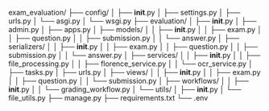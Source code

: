 exam_evaluation/
├── config/
│   ├── __init__.py
│   ├── settings.py
│   ├── urls.py
│   └── asgi.py
│   └── wsgi.py
├── evaluation/
│   ├── __init__.py
│   ├── admin.py
│   ├── apps.py
│   ├── models/
│   │   ├── __init__.py
│   │   ├── exam.py
│   │   ├── question.py
│   │   ├── submission.py
│   │   └── answer.py
│   ├── serializers/
│   │   ├── __init__.py
│   │   ├── exam.py
│   │   ├── question.py
│   │   ├── submission.py
│   │   └── answer.py
│   ├── services/
│   │   ├── __init__.py
│   │   ├── file_processing.py
│   │   ├── florence_service.py
│   │   └── ocr_service.py
│   ├── tasks.py
│   ├── urls.py
│   ├── views/
│   │   ├── __init__.py
│   │   ├── exam.py
│   │   ├── question.py
│   │   └── submission.py
│   ├── workflows/
│   │   ├── __init__.py
│   │   └── grading_workflow.py
│   └── utils/
│       ├── __init__.py
│       └── file_utils.py
├── manage.py
├── requirements.txt
└── .env
